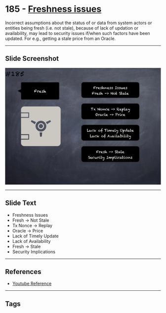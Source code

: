 # 185 - [Freshness issues](Freshness%20issues.md)
Incorrect assumptions about the status of or data from system actors or entities being fresh (i.e. not stale), because of lack of updation or availability, may lead to security issues if/when such factors have been updated. For e.g., getting a stale price from an Oracle.
___
## Slide Screenshot
![0185.png](../../images/5.Pitfalls%20and%20Best%20Practices%20201/185.png)
___
## Slide Text
- Freshness Issues
- Fresh -> Not Stale
- Tx Nonce -> Replay
- Oracle -> Price
- Lack of Timely Update
- Lack of Availability
- Fresh -> Stale
- Security Implications
___
## References
- [Youtube Reference](https://youtu.be/QSsfkmcdbPw?t=200)
___
## Tags